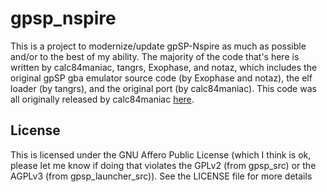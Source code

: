 # gpsp_nspire

This is a project to modernize/update gpSP-Nspire as much as possible and/or to
the best of my ability. The majority of the code that's here is written by
calc84maniac, tangrs, Exophase, and notaz, which includes the original gpSP gba
emulator source code (by Exophase and notaz), the elf loader (by tangrs), and
the original port (by calc84maniac). This code was all originally released by
calc84maniac
[here](<https://www.omnimaga.org/ti-nspire-projects/gpsp-nspire-(gba-emulator)/msg314055/#msg314055>).

## License

This is licensed under the GNU Affero Public License (which I think is ok,
please let me know if doing that violates the GPLv2 (from gpsp_src) or the
AGPLv3 (from gpsp_launcher_src)). See the LICENSE file for more details
